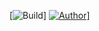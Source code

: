 [![Build](https://forthebadge.com/images/badges/built-with-love.svg)]
[![Author](https://forthebadge.com/images/badges/designed-in-inkscape.svg)](https://github.com/EUWVeNoM)]
